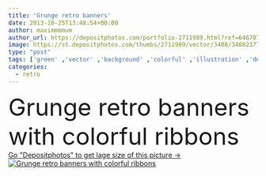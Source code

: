 ```yaml
---
title: 'Grunge retro banners'
date: 2013-10-25T13:48:54+00:00
author: maximmmmum
author_url: https://depositphotos.com/portfolio-2711989.html?ref=64678756
image: https://st.depositphotos.com/thumbs/2711989/vector/3408/34082377/api_thumb_450.jpg?forcejpeg=true
type: "post"
tags: ['green' ,'vector' ,'background' ,'colorful' ,'illustration' ,'design' ,'paper' ,'shape' ,'package' ,'ribbon' ,'decor' ,'abstract' ,'texture' ,'cardboard' ,'brown' ,'crumpled' ,'pattern' ,'line' ,'style' ,'frame' ,'grunge' ,'old' ,'retro' ,'vintage' ,'wave' ,'banner' ,'creative' ,'concept' ,'corporate' ,'blob' ,'curl' ,'spot' ,'Presentation' ,'template' ,'dirty' ,'surface' ,'rough' ,'canvas' ,'torn' ,'print' ,'stains' ,'scratched' ,'wrinkled' ,'flyer' ,'bookmark' ,'bend' ,'bookmarks' ,'frayed' ,'smudge' ,'grainy' ]
categories: 
  - retro
---
```

<div aling="center">
            <font size="60"> Grunge retro banners with colorful ribbons</font>   
</div>
<div>
    <a href='https://st.depositphotos.com/thumbs/2711989/vector/3408/34082377/api_thumb_450.jpg?forcejpeg=true?ref=64678756' target=_blank > Go "Depositphotos" to get lage size of this picture ->
        <img href='https://st.depositphotos.com/thumbs/2711989/vector/3408/34082377/api_thumb_450.jpg?forcejpeg=true?ref=64678756' src='https://st.depositphotos.com/2711989/3408/v/950/depositphotos_34082377-stock-illustration-grunge-retro-banners.jpg?forcejpeg=true' alt='Grunge retro banners with colorful ribbons' >
    </a>
</div>
